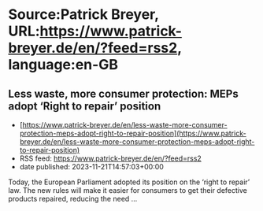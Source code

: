 # Source:Patrick Breyer, URL:https://www.patrick-breyer.de/en/?feed=rss2, language:en-GB

## Less waste, more consumer protection: MEPs adopt ‘Right to repair’ position
 - [https://www.patrick-breyer.de/en/less-waste-more-consumer-protection-meps-adopt-right-to-repair-position](https://www.patrick-breyer.de/en/less-waste-more-consumer-protection-meps-adopt-right-to-repair-position)
 - RSS feed: https://www.patrick-breyer.de/en/?feed=rss2
 - date published: 2023-11-21T14:57:03+00:00

<p>Today, the European Parliament adopted its position on the ‘right to repair’ law. The new rules will make it easier for consumers to get their defective products repaired, reducing the need <span>…</span></p>

